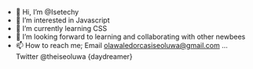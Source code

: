 - 👋 Hi, I’m @Isetechy
- 👀 I’m interested in Javascript
- 🌱 I’m currently learning CSS
- 💞️ I’m looking forward to learning and collaborating with other newbees
- 📫 How to reach me; Email olawaledorcasiseoluwa@gmail.com ... Twitter @theiseoluwa {daydreamer}

<!---
Isetechy/Isetechy is a ✨ special ✨ repository because its `README.md` (this file) appears on your GitHub profile.
You can click the Preview link to take a look at your changes.
--->

